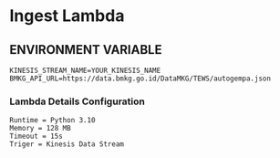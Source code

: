 # Ingest Lambda 

## ENVIRONMENT VARIABLE
`KINESIS_STREAM_NAME=YOUR_KINESIS_NAME`<br/>
`BMKG_API_URL=https://data.bmkg.go.id/DataMKG/TEWS/autogempa.json`

### Lambda Details Configuration
`Runtime = Python 3.10` <br/>
`Memory = 128 MB` <br/>
`Timeout = 15s` <br/>
`Triger = Kinesis Data Stream`



